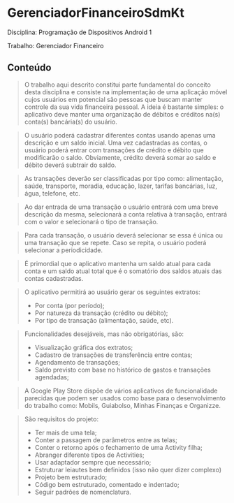 # GerenciadorFinanceiroSdmKt

Disciplina: Programação de Dispositivos Android 1

Trabalho: Gerenciador Financeiro

## Conteúdo

> O trabalho aqui descrito constitui parte fundamental do conceito desta disciplina e consiste na implementação de uma aplicação móvel cujos usuários em potencial são pessoas que buscam manter controle da sua vida financeira pessoal. A ideia é bastante simples: o aplicativo deve manter uma organização de débitos e créditos na(s) conta(s) bancária(s) do usuário.

> O usuário poderá cadastrar diferentes contas usando apenas uma descrição e um saldo inicial. Uma vez cadastradas as contas, o usuário poderá entrar com transações de crédito e débito que modificarão o saldo. Obviamente, crédito deverá somar ao saldo e débito deverá subtrair do saldo.

> As transações deverão ser classificadas por tipo como: alimentação, saúde, transporte, moradia, educação, lazer, tarifas bancárias, luz, água, telefone, etc.

> Ao dar entrada de uma transação o usuário entrará com uma breve descrição da mesma, selecionará a conta relativa à transação, entrará com o valor e selecionará o tipo de transação.

> Para cada transação, o usuário deverá selecionar se essa é única ou uma transação que se repete. Caso se repita, o usuário poderá selecionar a periodicidade.

> É primordial que o aplicativo mantenha um saldo atual para cada conta e um saldo atual total que é o somatório dos saldos atuais das contas cadastradas.

> O aplicativo permitirá ao usuário gerar os seguintes extratos:
> - Por conta (por período);
> - Por natureza da transação (crédito ou débito);
> - Por tipo de transação (alimentação, saúde, etc).

> Funcionalidades desejáveis, mas não obrigatórias, são:
> - Visualização gráfica dos extratos;
> - Cadastro de transações de transferência entre contas;
> - Agendamento de transações;
> - Saldo previsto com base no histórico de gastos e transações agendadas;

> A Google Play Store dispõe de vários aplicativos de funcionalidade parecidas que podem ser usados como base para o desenvolvimento do trabalho como: Mobils, Guiabolso, Minhas Finanças e Organizze.

> São requisitos do projeto:
> - Ter mais de uma tela;
> - Conter a passagem de parâmetros entre as telas;
> - Conter o retorno após o fechamento de uma Activity filha;
> - Abranger diferente tipos de Activities;
> - Usar adaptador sempre que necessário;
> - Estruturar leiautes bem definidos (isso não quer dizer complexo)
> - Projeto bem estruturado;
> - Código bem estruturado, comentado e indentado;
> - Seguir padrões de nomenclatura.
